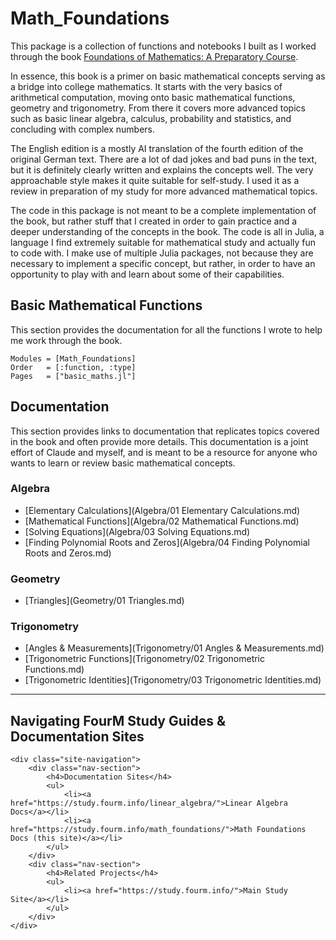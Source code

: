 # Math_Foundations

This package is a collection of functions and notebooks I built as I worked through the book [Foundations of Mathematics: A Preparatory Course](https://link.springer.com/book/10.1007/978-3-662-67809-1).

In essence, this book is a primer on basic mathematical concepts serving as a bridge into college mathematics. It starts with the very basics of arithmetical computation, moving onto basic mathematical functions, geometry and trigonometry. From there it covers more advanced topics such as basic linear algebra, calculus, probability and statistics, and concluding with complex numbers.

The English edition is a mostly AI translation of the fourth edition of the original German text. There are a lot of dad jokes and bad puns in the text, but it is definitely clearly written and explains the concepts well. The very approachable style makes it quite suitable for self-study. I used it as a review in preparation of my study for more advanced mathematical topics.

The code in this package is not meant to be a complete implementation of the book, but rather stuff that I created in order to gain practice and a deeper understanding of the concepts in the book. The code is all in Julia, a language I find extremely suitable for mathematical study and actually fun to code with. I make use of multiple Julia packages, not because they are necessary to implement a specific concept, but rather, in order to have an opportunity to play with and learn about some of their capabilities.

## Basic Mathematical Functions

This section provides the documentation for all the functions I wrote to help me work through the book.

```@autodocs
Modules = [Math_Foundations]
Order   = [:function, :type]
Pages   = ["basic_maths.jl"]
```

## Documentation

This section provides links to documentation that replicates topics covered in the book and often provide more details. This documentation is a joint effort of Claude and myself, and is meant to be a resource for anyone who wants to learn or review basic mathematical concepts.

### Algebra

- [Elementary Calculations](Algebra/01 Elementary Calculations.md)
- [Mathematical Functions](Algebra/02 Mathematical Functions.md)
- [Solving Equations](Algebra/03 Solving Equations.md)
- [Finding Polynomial Roots and Zeros](Algebra/04 Finding Polynomial Roots and Zeros.md)

### Geometry

- [Triangles](Geometry/01 Triangles.md)
<!--- IGNORE FOR NOW
- [Hyperbola](Geometry/02 Hyperbola.md)
--->

### Trigonometry

- [Angles & Measurements](Trigonometry/01 Angles & Measurements.md)
- [Trigonometric Functions](Trigonometry/02 Trigonometric Functions.md)
- [Trigonometric Identities](Trigonometry/03 Trigonometric Identities.md)

---

## Navigating FourM Study Guides & Documentation Sites

```@raw html
<div class="site-navigation">
    <div class="nav-section">
        <h4>Documentation Sites</h4>
        <ul>
            <li><a href="https://study.fourm.info/linear_algebra/">Linear Algebra Docs</a></li>
            <li><a href="https://study.fourm.info/math_foundations/">Math Foundations Docs (this site)</a></li>
        </ul>
    </div>
    <div class="nav-section">
        <h4>Related Projects</h4>
        <ul>
            <li><a href="https://study.fourm.info/">Main Study Site</a></li>
        </ul>
    </div>
</div>
```
